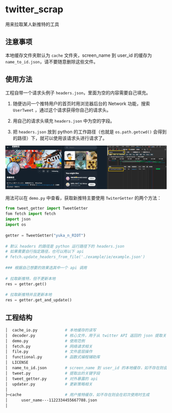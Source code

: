 # twitter_scrap

用来拉取某人新推特的工具

## 注意事项

本地缓存文件夹默认为 `cache` 文件夹，screen_name 到 user_id 的缓存为 `name_to_id.json`，请不要随意删除这些文件。

## 使用方法

工程自带一个请求头例子 `headers.json`，里面为空的内容需要自己填充。

1. 随便访问一个推特用户的首页时用浏览器后台的 Network 功能，搜索 `UserTweet` ，通过这个请求获得你自己的请求头。

2. 用自己的请求头填充 `headers.json` 中为空的字段。

3. 把 `headers.json` 放到 python 的工作路径（也就是 `os.path.getcwd()` 会得到的路径）下，就可以使用该请求头进行请求了。

![](assets/2023-11-23-16-40-06-image.png)

用法可以在 `demo.py` 中查看，获取新推特主要使用 `TwiterGetter` 的两个方法：

```python
from tweet_getter import TweetGetter
fom fetch import fetch
import json
import os

getter = TweetGetter("yuka_n_RIOT")

# 默认 headers 的路径是 python 运行路径下的 headers.json
# 如果需要自行指定路径，也可以用以下 api
# fetch.update_headers_from_file('./example/ie/example.json')

### 根据自己想要的效果选其中一个 api 调用

# 拉取新推特，但不更新本地
res = getter.get()

# 拉取新推特并且更新本地
res = getter.get_and_update()
```

## 工程结构

```bash
│  cache_io.py            # 本地缓存的读写
│  decoder.py             # 核心文件，用于从 twitter API 返回的 json 提取关键字段
│  demo.py                # 使用范例
│  fetch.py               # 网络请求相关
│  file.py                # 文件底层操作
│  functional.py          # 函数式编程辅助库
│  LICENSE
│  name_to_id.json        # screen_name 到 user_id 的本地缓存，如不存在则会在初次使用时生成
│  tweet.py               # 提取出的关键字段
│  tweet_getter.py        # 对外暴露的 api
│  updater.py             # 更新策略相关
│
├─cache                   # 用户推特缓存，如不存在则会在初次使用时生成
│      user_name---1122334455667788.json
│
```
